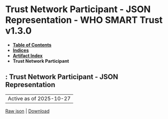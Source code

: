 # Trust Network Participant - JSON Representation - WHO SMART Trust v1.3.0

* [**Table of Contents**](toc.md)
* [**Indices**](indices.md)
* [**Artifact Index**](artifacts.md)
* **Trust Network Participant**

## : Trust Network Participant - JSON Representation

| |
| :--- |
| Active as of 2025-10-27 |

[Raw json](ActorDefinition-TrustNetworkParticipant.json) | [Download](ActorDefinition-TrustNetworkParticipant.json)


